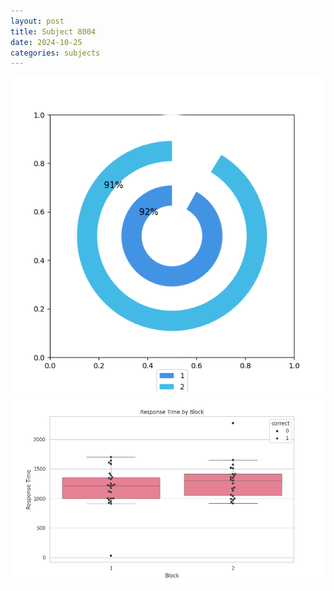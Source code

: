 ```yaml
---
layout: post
title: Subject 8004
date: 2024-10-25
categories: subjects
---
```


![](data/8004/run-24/8004__acc_test.png)
![](data/8004/run-24/8004_rt.png)
